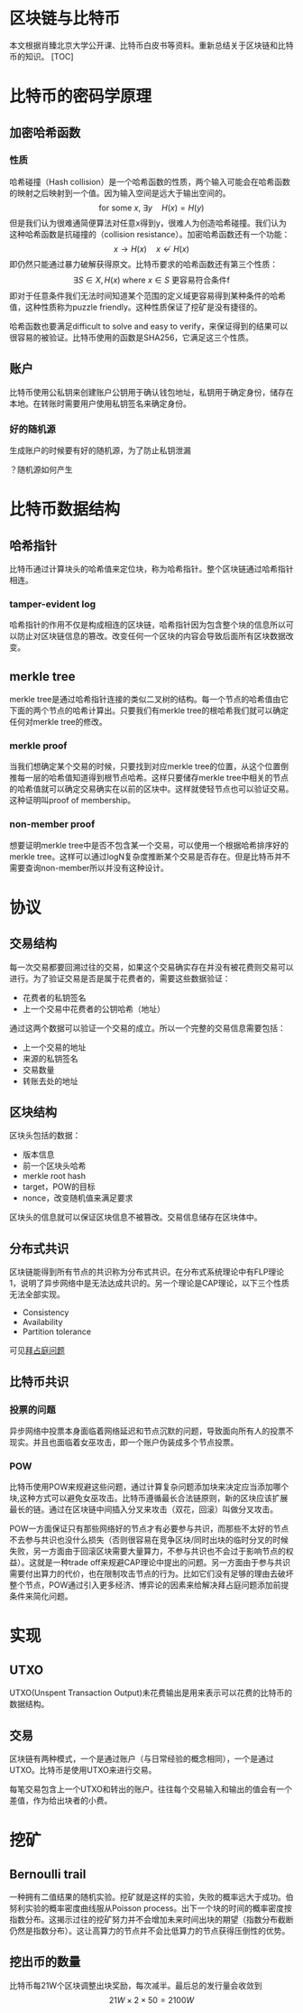 # 区块链与比特币
本文根据肖臻北京大学公开课、比特币白皮书等资料。重新总结关于区块链和比特币的知识。
[TOC]

# 比特币的密码学原理
## 加密哈希函数
### 性质
哈希碰撞（Hash collision）是一个哈希函数的性质，两个输入可能会在哈希函数的映射之后映射到一个值。因为输入空间是远大于输出空间的。
$$
\text{for some } x ,\ \exists y\quad H(x) = H(y)
$$
但是我们认为很难通简便算法对任意x得到y，很难人为创造哈希碰撞。我们认为这种哈希函数是抗碰撞的（collision resistance）。加密哈希函数还有一个功能：
$$
x \rightarrow H(x) \quad x\nleftarrow H(x)
$$
即仍然只能通过暴力破解获得原文。比特币要求的哈希函数还有第三个性质：
$$
\exists S\in X, H(x) \text{ where  } x\in S \text{ 更容易符合条件f}
$$
即对于任意条件我们无法时间知道某个范围的定义域更容易得到某种条件的哈希值，这种性质称为puzzle friendly。这种性质保证了挖矿是没有捷径的。

哈希函数也要满足difficult to solve and easy to verify，来保证得到的结果可以很容易的被验证。比特币使用的函数是SHA256，它满足这三个性质。

## 账户
比特币使用公私钥来创建账户公钥用于确认钱包地址，私钥用于确定身份，储存在本地。在转账时需要用户使用私钥签名来确定身份。
### 好的随机源
生成账户的时候要有好的随机源，为了防止私钥泄漏

？随机源如何产生

# 比特币数据结构
## 哈希指针
比特币通过计算块头的哈希值来定位块，称为哈希指针。整个区块链通过哈希指针相连。
### tamper-evident log
哈希指针的作用不仅是构成相连的区块链，哈希指针因为包含整个块的信息所以可以防止对区块链信息的篡改。改变任何一个区块的内容会导致后面所有区块数据改变。
## merkle tree
merkle tree是通过哈希指针连接的类似二叉树的结构。每一个节点的哈希值由它下面的两个节点的哈希计算出。只要我们有merkle tree的根哈希我们就可以确定任何对merkle tree的修改。
### merkle proof
当我们想确定某个交易的时候，只要找到对应merkle tree的位置，从这个位置倒推每一层的哈希值知道得到根节点哈希。这样只要储存merkle tree中相关的节点的哈希值就可以确定交易确实在以前的区块中。这样就使轻节点也可以验证交易。这种证明叫proof of membership。
### non-member proof
想要证明merkle tree中是否不包含某一个交易，可以使用一个根据哈希排序好的merkle tree。这样可以通过logN复杂度推断某个交易是否存在。但是比特币并不需要查询non-member所以并没有这种设计。
# 协议
## 交易结构
每一次交易都要回溯过往的交易，如果这个交易确实存在并没有被花费则交易可以进行。为了验证交易是否是属于花费者的，需要这些数据验证：
* 花费者的私钥签名
* 上一个交易中花费者的公钥哈希（地址）

通过这两个数据可以验证一个交易的成立。所以一个完整的交易信息需要包括：
* 上一个交易的地址
* 来源的私钥签名
* 交易数量
* 转账去处的地址

## 区块结构
区块头包括的数据：
* 版本信息
* 前一个区块头哈希
* merkle root hash
* target，POW的目标
* nonce，改变随机值来满足要求

区块头的信息就可以保证区块信息不被篡改。交易信息储存在区块体中。

## 分布式共识
区块链能得到所有节点的共识称为分布式共识。在分布式系统理论中有FLP理论1，说明了异步网络中是无法达成共识的。另一个理论是CAP理论，以下三个性质无法全部实现。
* Consistency
* Availability
* Partition tolerance

可见[拜占庭问题](../math/Byzantium.md)

## 比特币共识
### 投票的问题
异步网络中投票本身面临着网络延迟和节点沉默的问题，导致面向所有人的投票不现实。并且也面临着女巫攻击，即一个账户伪装成多个节点投票。

### POW
比特币使用POW来规避这些问题，通过计算复杂问题添加块来决定应当添加哪个块,这种方式可以避免女巫攻击。比特币遵循最长合法链原则，新的区块应该扩展最长的链。通过在区块链中间插入分叉来攻击（双花，回滚）叫做分叉攻击。

POW一方面保证只有那些网络好的节点才有必要参与共识，而那些不太好的节点不去参与共识也没什么损失（否则很容易在竞争区块/同时出块的临时分叉的时候失败，另一方面由于回滚区块需要大量算力，不参与共识也不会过于影响节点的权益）。这就是一种trade off来规避CAP理论中提出的问题。另一方面由于参与共识需要付出算力的代价，也在限制攻击节点的行为。比如它们没有足够的理由去破坏整个节点，POW通过引入更多经济、博弈论的因素来给解决拜占庭问题添加前提条件来简化问题。

# 实现
## UTXO
UTXO(Unspent Transaction Output)未花费输出是用来表示可以花费的比特币的数据结构。
## 交易
区块链有两种模式，一个是通过账户（与日常经验的概念相同），一个是通过UTXO。比特币是使用UTXO来进行交易。

每笔交易包含上一个UTXO和转出的账户。往往每个交易输入和输出的值会有一个差值，作为给出块者的小费。

# 挖矿
## Bernoulli trail
一种拥有二值结果的随机实验。挖矿就是这样的实验，失败的概率远大于成功。伯努利实验的概率密度曲线服从Poisson process。出下一个块的时间的概率密度按指数分布。这揭示过往的挖矿努力并不会增加未来时间出块的期望（指数分布截断仍然是指数分布）。这让高算力的节点并不会比低算力的节点获得压倒性的优势。

## 挖出币的数量
比特币每21W个区块调整出块奖励，每次减半。最后总的发行量会收敛到
$$
21W\times 2\times50 = 2100W
$$
